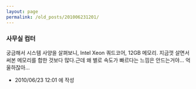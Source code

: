 ```yaml
---
layout: page
permalink: /old_posts/201006231201/
---
```


### 사무실 컴터


궁금해서 시스템 사양을 살펴보니, Intel Xeon 쿼드코어, 12GB 메모리. 지금껏 살면서 써본 메모리를 합한 것보다 많다.근데 왜 별로 속도가 빠르다는 느낌은 안드는거야... 억울하잖아...




- 2010/06/23 12:01 에 작성